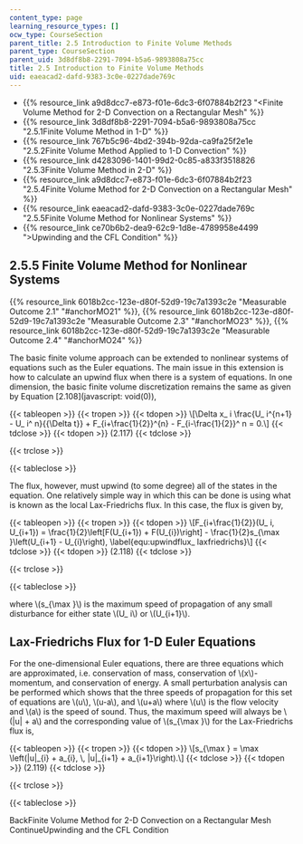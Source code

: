 ```yaml
---
content_type: page
learning_resource_types: []
ocw_type: CourseSection
parent_title: 2.5 Introduction to Finite Volume Methods
parent_type: CourseSection
parent_uid: 3d8df8b8-2291-7094-b5a6-9893808a75cc
title: 2.5 Introduction to Finite Volume Methods
uid: eaeacad2-dafd-9383-3c0e-0227dade769c
---
```


*   {{% resource_link a9d8dcc7-e873-f01e-6dc3-6f07884b2f23 "\<Finite Volume Method for 2-D Convection on a Rectangular Mesh" %}}
*   {{% resource_link 3d8df8b8-2291-7094-b5a6-9893808a75cc "2.5.1Finite Volume Method in 1-D" %}}
*   {{% resource_link 767b5c96-4bd2-394b-92da-ca9fa25f2e1e "2.5.2Finite Volume Method Applied to 1-D Convection" %}}
*   {{% resource_link d4283096-1401-99d2-0c85-a833f3518826 "2.5.3Finite Volume Method in 2-D" %}}
*   {{% resource_link a9d8dcc7-e873-f01e-6dc3-6f07884b2f23 "2.5.4Finite Volume Method for 2-D Convection on a Rectangular Mesh" %}}
*   {{% resource_link eaeacad2-dafd-9383-3c0e-0227dade769c "2.5.5Finite Volume Method for Nonlinear Systems" %}}
*   {{% resource_link ce70b6b2-dea9-62c9-1d8e-4789958e4499 "\>Upwinding and the CFL Condition" %}}

2.5.5 Finite Volume Method for Nonlinear Systems
------------------------------------------------

{{% resource_link 6018b2cc-123e-d80f-52d9-19c7a1393c2e "Measurable Outcome 2.1" "#anchorMO21" %}}, {{% resource_link 6018b2cc-123e-d80f-52d9-19c7a1393c2e "Measurable Outcome 2.3" "#anchorMO23" %}}, {{% resource_link 6018b2cc-123e-d80f-52d9-19c7a1393c2e "Measurable Outcome 2.4" "#anchorMO24" %}}

The basic finite volume approach can be extended to nonlinear systems of equations such as the Euler equations. The main issue in this extension is how to calculate an upwind flux when there is a system of equations. In one dimension, the basic finite volume discretization remains the same as given by Equation [2.108](javascript: void(0)),

{{< tableopen >}}
{{< tropen >}}
{{< tdopen >}}
\\\[\\Delta x\_ i \\frac{U\_ i^{n+1} - U\_ i^ n}{{\\Delta t}} + F\_{i+\\frac{1}{2}}^{n} - F\_{i-\\frac{1}{2}}^ n = 0.\\\]
{{< tdclose >}}
{{< tdopen >}}
(2.117)
{{< tdclose >}}

{{< trclose >}}

{{< tableclose >}}

The flux, however, must upwind (to some degree) all of the states in the equation. One relatively simple way in which this can be done is using what is known as the local Lax-Friedrichs flux. In this case, the flux is given by,

{{< tableopen >}}
{{< tropen >}}
{{< tdopen >}}
\\\[F\_{i+\\frac{1}{2}}(U\_ i, U\_{i+1}) = \\frac{1}{2}\\left\[F(U\_{i+1}) + F(U\_{i})\\right\] - \\frac{1}{2}s\_{\\max }\\left(U\_{i+1} - U\_{i}\\right), \\label{equ:upwindflux\_ laxfriedrichs}\\\]
{{< tdclose >}}
{{< tdopen >}}
(2.118)
{{< tdclose >}}

{{< trclose >}}

{{< tableclose >}}

where \\(s\_{\\max }\\) is the maximum speed of propagation of any small disturbance for either state \\(U\_ i\\) or \\(U\_{i+1}\\).

Lax-Friedrichs Flux for 1-D Euler Equations
-------------------------------------------

For the one-dimensional Euler equations, there are three equations which are approximated, i.e. conservation of mass, conservation of \\(x\\)-momentum, and conservation of energy. A small perturbation analysis can be performed which shows that the three speeds of propagation for this set of equations are \\(u\\), \\(u-a\\), and \\(u+a\\) where \\(u\\) is the flow velocity and \\(a\\) is the speed of sound. Thus, the maximum speed will always be \\(|u| + a\\) and the corresponding value of \\(s\_{\\max }\\) for the Lax-Friedrichs flux is,

{{< tableopen >}}
{{< tropen >}}
{{< tdopen >}}
\\\[s\_{\\max } = \\max \\left(|u|\_{i} + a\_{i}, \\, |u|\_{i+1} + a\_{i+1}\\right).\\\]
{{< tdclose >}}
{{< tdopen >}}
(2.119)
{{< tdclose >}}

{{< trclose >}}

{{< tableclose >}}

BackFinite Volume Method for 2-D Convection on a Rectangular Mesh ContinueUpwinding and the CFL Condition